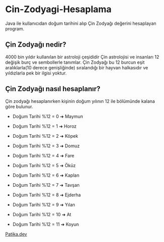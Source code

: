 # Cin-Zodyagi-Hesaplama
Java ile kullanıcıdan doğum tarihini alıp Çin Zodyağı değerini hesaplayan program.

## Çin Zodyağı nedir?

4000 bin yıldır kullanılan bir astroloji çeşididir Çin astrolojisi ve insanları 12 değişik burç ve sembollerle tanımlar. Çin Zodyağı bu 12 burcun eşit aralıklarla(10 derece genişliğinde) sıralandığı bir hayvan halkasıdır ve yıldızlarla pek bir ilgisi yoktur.

## Çin Zodyağı nasıl hesaplanır?

Çin zodyağı hesaplanırken kişinin doğum yılının 12 ile bölümünde kalana göre bulunur.

* Doğum Tarihi %12 = 0 ➜ Maymun

* Doğum Tarihi %12 = 1 ➜ Horoz

* Doğum Tarihi %12 = 2 ➜ Köpek

* Doğum Tarihi %12 = 3 ➜ Domuz

* Doğum Tarihi %12 = 4 ➜ Fare

* Doğum Tarihi %12 = 5 ➜ Öküz

* Doğum Tarihi %12 = 6 ➜ Kaplan

* Doğum Tarihi %12 = 7 ➜ Tavşan

* Doğum Tarihi %12 = 8 ➜ Ejderha

* Doğum Tarihi %12 = 9 ➜ Yılan

* Doğum Tarihi %12 = 10 ➜ At

* Doğum Tarihi %12 = 11 ➜ Koyun

[Patika.dev](https://www.patika.dev/tr)
